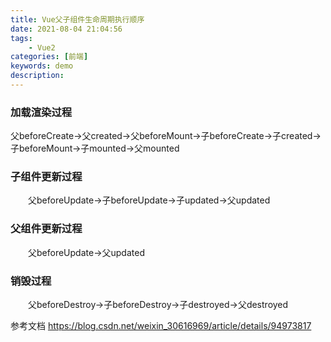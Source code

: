 ```yaml
---
title: Vue父子组件生命周期执行顺序
date: 2021-08-04 21:04:56
tags: 
    - Vue2
categories: [前端]
keywords: demo
description: 
---
```

### 加载渲染过程
<!-- more -->
   父beforeCreate->父created->父beforeMount->子beforeCreate->子created->子beforeMount->子mounted->父mounted
### 子组件更新过程
　　父beforeUpdate->子beforeUpdate->子updated->父updated
### 父组件更新过程
　　父beforeUpdate->父updated
### 销毁过程
　　父beforeDestroy->子beforeDestroy->子destroyed->父destroyed


参考文档
https://blog.csdn.net/weixin_30616969/article/details/94973817